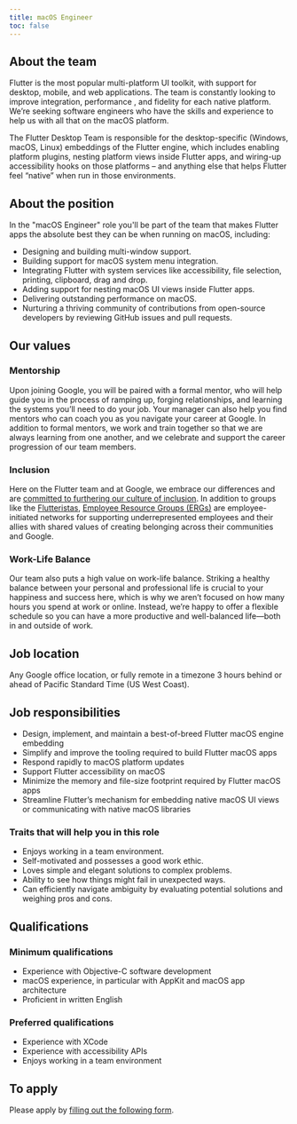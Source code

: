 ```yaml
---
title: macOS Engineer
toc: false
---
```


## About the team

Flutter is the most popular multi-platform UI toolkit, with support
for desktop, mobile, and web applications. The team is constantly
looking to improve integration, performance , and fidelity for each
native platform. We’re seeking software engineers who have the skills
and experience to help us with all that on the macOS platform.

The Flutter Desktop Team is responsible for the desktop-specific
(Windows, macOS, Linux) embeddings of the Flutter engine, which
includes enabling platform plugins, nesting platform views inside
Flutter apps, and wiring-up accessibility hooks on those platforms –
and anything else that helps Flutter feel “native” when run in those
environments.

## About the position

In the "macOS Engineer" role you'll be part of the team that makes
Flutter apps the absolute best they can be when running on macOS, including:

*   Designing and building multi-window support.
*   Building support for macOS system menu integration.
*   Integrating Flutter with system services like accessibility, file selection, printing, clipboard, drag and drop.
*   Adding support for nesting macOS UI views inside Flutter apps.
*   Delivering outstanding performance on macOS.
*   Nurturing a thriving community of contributions from open-source
    developers by reviewing GitHub issues and pull requests.

## Our values

### Mentorship

Upon joining Google, you will be paired with a formal mentor,
who will help guide you in the process of ramping up, forging relationships,
and learning the systems you’ll need to do your job. Your manager can also
help you find mentors who can coach you as you navigate your career at Google.
In addition to formal mentors, we work and train together so that we are
always learning from one another, and we celebrate and support the career progression
of our team members.

### Inclusion

Here on the Flutter team and at Google,
we embrace our differences and are
[committed to furthering our culture of inclusion](https://flutter.dev/culture).
In addition to groups like the [Flutteristas](https://flutteristas.org/),
[Employee Resource Groups (ERGs)](https://diversity.google/commitments/)
are employee-initiated networks for supporting underrepresented employees
and their allies with shared values of creating belonging across their communities and Google.

### Work-Life Balance

Our team also puts a high value on work-life balance.
Striking a healthy balance between your personal and professional life
is crucial to your happiness and success here, which is why we aren’t
focused on how many hours you spend at work or online. Instead,
we’re happy to offer a flexible schedule so you can have a more productive
and well-balanced life&mdash;both in and outside of work.

## Job location

Any Google office location, or fully remote in a timezone 3 hours
behind or ahead of Pacific Standard Time (US West Coast).

## Job responsibilities

*   Design, implement, and maintain a best-of-breed Flutter macOS engine embedding
*   Simplify and improve the tooling required to build Flutter macOS apps
*   Respond rapidly to macOS platform updates
*   Support Flutter accessibility on macOS
*   Minimize the memory and file-size footprint required by Flutter macOS apps
*   Streamline Flutter’s mechanism for embedding native macOS  UI views
    or communicating with native macOS libraries

### Traits that will help you in this role

*   Enjoys working in a team environment.
*   Self-motivated and possesses a good work ethic.
*   Loves simple and elegant solutions to complex problems.
*   Ability to see how things might fail in unexpected ways.
*   Can efficiently navigate ambiguity by evaluating potential solutions and weighing pros and cons.

## Qualifications

### Minimum qualifications

*   Experience with Objective-C software development
*   macOS experience, in particular with AppKit and macOS app architecture
*   Proficient in written English

### Preferred qualifications

*   Experience with XCode
*   Experience with accessibility APIs
*   Enjoys working in a team environment

## To apply

Please apply by [filling out the following form](https://flutter.dev/go/job).
